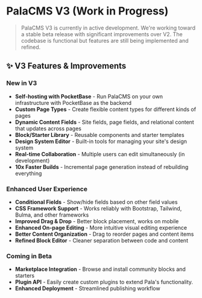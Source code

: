 # PalaCMS V3 (Work in Progress)

> PalaCMS V3 is currently in active development. We're working toward a stable beta release with significant improvements over V2. The codebase is functional but features are still being implemented and refined.

## ✨ V3 Features & Improvements

### New in V3

- **Self-hosting with PocketBase** - Run PalaCMS on your own infrastructure with PocketBase as the backend
- **Custom Page Types** - Create flexible content types for different kinds of pages
- **Dynamic Content Fields** - Site fields, page fields, and relational content that updates across pages
- **Block/Starter Library** - Reusable components and starter templates
- **Design System Editor** - Built-in tools for managing your site's design system
- **Real-time Collaboration** - Multiple users can edit simultaneously (in development)
- **10x Faster Builds** - Incremental page generation instead of rebuilding everything

### Enhanced User Experience

- **Conditional Fields** - Show/hide fields based on other field values
- **CSS Framework Support** - Works reliably with Bootstrap, Tailwind, Bulma, and other frameworks
- **Improved Drag & Drop** - Better block placement, works on mobile
- **Enhanced On-page Editing** - More intuitive visual editing experience
- **Better Content Organization** - Drag to reorder pages and content items
- **Refined Block Editor** - Cleaner separation between code and content

### Coming in Beta

- **Marketplace Integration** - Browse and install community blocks and starters
- **Plugin API** - Easily create custom plugins to extend Pala's functionality.
- **Enhanced Deployment** - Streamlined publishing workflow
